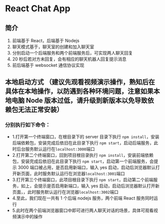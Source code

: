 # React Chat App

## 简介

1. 前端基于 React，后端基于 Nodejs
2. 聊天模式基于，聊天室的创建和加入聊天室
3. 分别启动一个后端服务和两个前端服务后，可实现两人聊天回复
4. 20 秒后若对方未回复，会有相应的聊天机器人回复提示消息
5. 前后端基于 websocket 通信协议实现

## 本地启动方式 （建议先观看视频演示操作，熟知后在具体在本地操作，以防遇到各种环境问题，注意如果本地电脑 Node 版本过低，请升级到新版本以免导致依赖包无法正常安装）

### 分别执行如下命令：

- 1.打开第一个终端窗口，在根目录下的 server 目录下执行 `npm install`，安装后端依赖包，安装完成后依旧在此目录下执行 `npm start`，启动后端服务，此时后台服务默认运行在`localhost:3000`端口
- 2.打开第二个终端窗口，回到项目根目录执行 `npm install`，安装前端依赖包，安装完成后依旧在此目录下执行 `npm start`，启动第一个前端服务，会提示 3000 端口被占用，是否启用新端口，输入 yes 启动，启动后浏览器默认打开新页面，此时服务默认运行在浏览器`localhost:3001`端口
- 3.打开第三个终端窗口，此项目根目录下执行 `npm start`，启动第二个前端服务，如上，会提示是否启用新端口，输入 yes 启动，启动后浏览器默认打开新页面，，此时服务默认运行在浏览器`localhost:3002`端口
- 4.至此，我们现在一共有 1 个后端 nodejs 服务，两个前端 React 服务同时运行
- 5.此时在两个前端浏览器窗口中即可进行两人聊天对话的场景，具体可观看视频演示中的操作
